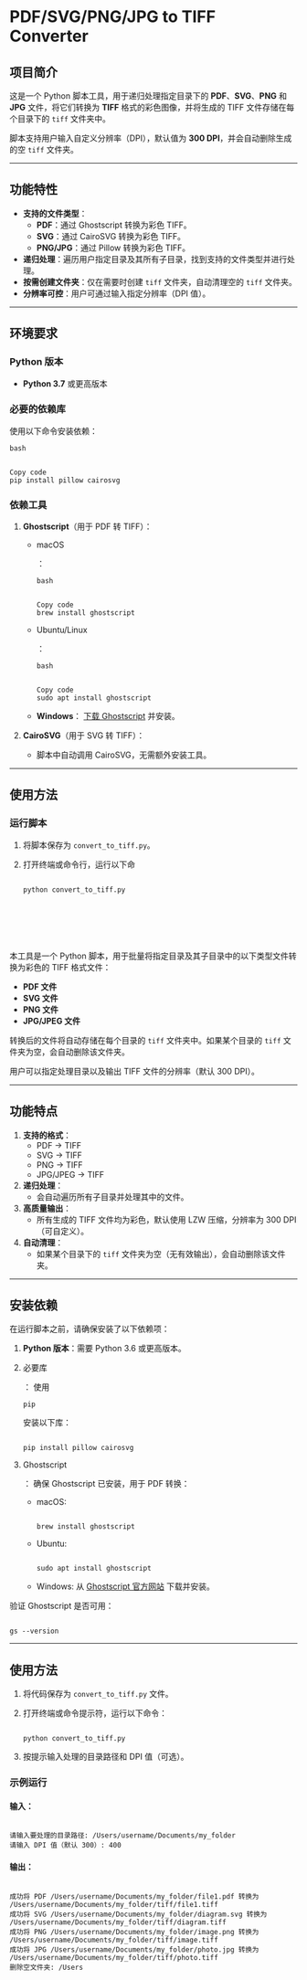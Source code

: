 # PDF/SVG/PNG/JPG to TIFF Converter

## 项目简介

这是一个 Python 脚本工具，用于递归处理指定目录下的 **PDF**、**SVG**、**PNG** 和 **JPG** 文件，将它们转换为 **TIFF** 格式的彩色图像，并将生成的 TIFF 文件存储在每个目录下的 `tiff` 文件夹中。

脚本支持用户输入自定义分辨率（DPI），默认值为 **300 DPI**，并会自动删除生成的空 `tiff` 文件夹。

------

## 功能特性

- **支持的文件类型**：
  - **PDF**：通过 Ghostscript 转换为彩色 TIFF。
  - **SVG**：通过 CairoSVG 转换为彩色 TIFF。
  - **PNG/JPG**：通过 Pillow 转换为彩色 TIFF。
- **递归处理**：遍历用户指定目录及其所有子目录，找到支持的文件类型并进行处理。
- **按需创建文件夹**：仅在需要时创建 `tiff` 文件夹，自动清理空的 `tiff` 文件夹。
- **分辨率可控**：用户可通过输入指定分辨率（DPI 值）。

------

## 环境要求

### Python 版本

- **Python 3.7** 或更高版本

### 必要的依赖库

使用以下命令安装依赖：

```
bash


Copy code
pip install pillow cairosvg
```

### 依赖工具

1. **Ghostscript**（用于 PDF 转 TIFF）：

   - macOS

     ：

     ```
     bash
     
     
     Copy code
     brew install ghostscript
     ```

   - Ubuntu/Linux

     ：

     ```
     bash
     
     
     Copy code
     sudo apt install ghostscript
     ```

   - **Windows**： [下载 Ghostscript](https://ghostscript.com/) 并安装。

2. **CairoSVG**（用于 SVG 转 TIFF）：

   - 脚本中自动调用 CairoSVG，无需额外安装工具。

------

## 使用方法

### 运行脚本

1. 将脚本保存为 `convert_to_tiff.py`。

2. 打开终端或命令行，运行以下命

   ```
   
   python convert_to_tiff.py







本工具是一个 Python 脚本，用于批量将指定目录及其子目录中的以下类型文件转换为彩色的 TIFF 格式文件：

- **PDF 文件**
- **SVG 文件**
- **PNG 文件**
- **JPG/JPEG 文件**

转换后的文件将自动存储在每个目录的 `tiff` 文件夹中。如果某个目录的 `tiff` 文件夹为空，会自动删除该文件夹。

用户可以指定处理目录以及输出 TIFF 文件的分辨率（默认 300 DPI）。

------

## 功能特点

1. **支持的格式**：
   - PDF → TIFF
   - SVG → TIFF
   - PNG → TIFF
   - JPG/JPEG → TIFF
2. **递归处理**：
   - 会自动遍历所有子目录并处理其中的文件。
3. **高质量输出**：
   - 所有生成的 TIFF 文件均为彩色，默认使用 LZW 压缩，分辨率为 300 DPI（可自定义）。
4. **自动清理**：
   - 如果某个目录下的 `tiff` 文件夹为空（无有效输出），会自动删除该文件夹。

------

## 安装依赖

在运行脚本之前，请确保安装了以下依赖项：

1. **Python 版本**：需要 Python 3.6 或更高版本。

2. 必要库

   ： 使用 

   ```
   pip
   ```

    安装以下库：

   ```
   
   pip install pillow cairosvg
   ```

3. Ghostscript

   ： 确保 Ghostscript 已安装，用于 PDF 转换：

   - macOS:

     ```
     
     brew install ghostscript
     ```

   - Ubuntu:

     ```
     
     sudo apt install ghostscript
     ```

   - Windows: 从 [Ghostscript 官方网站](https://ghostscript.com/) 下载并安装。

验证 Ghostscript 是否可用：

```

gs --version
```

------

## 使用方法

1. 将代码保存为 `convert_to_tiff.py` 文件。

2. 打开终端或命令提示符，运行以下命令：

   ```
   
   python convert_to_tiff.py
   ```

3. 按提示输入处理的目录路径和 DPI 值（可选）。

### 示例运行

#### 输入：

```

请输入要处理的目录路径: /Users/username/Documents/my_folder
请输入 DPI 值（默认 300）: 400
```

#### 输出：

```

成功将 PDF /Users/username/Documents/my_folder/file1.pdf 转换为 /Users/username/Documents/my_folder/tiff/file1.tiff
成功将 SVG /Users/username/Documents/my_folder/diagram.svg 转换为 /Users/username/Documents/my_folder/tiff/diagram.tiff
成功将 PNG /Users/username/Documents/my_folder/image.png 转换为 /Users/username/Documents/my_folder/tiff/image.tiff
成功将 JPG /Users/username/Documents/my_folder/photo.jpg 转换为 /Users/username/Documents/my_folder/tiff/photo.tiff
删除空文件夹: /Users
```
